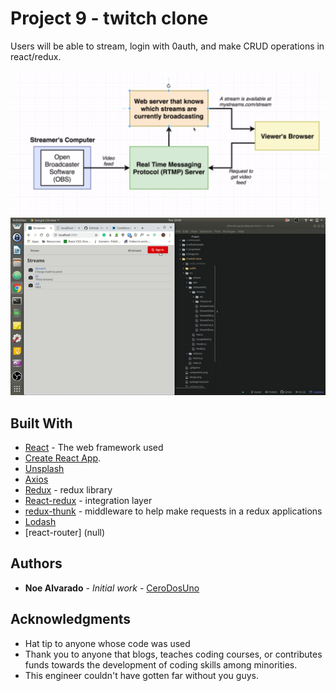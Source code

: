 # Project 9 - twitch clone

Users will be able to stream, login with 0auth, and make CRUD operations in react/redux.


![Design](https://github.com/CeroDosUno/intro-to-react/blob/master/9.twitch-clone/design.png)
![Demo](https://github.com/CeroDosUno/intro-to-react/blob/master/9.twitch-clone/demo.gif)

## Built With

* [React](nuull) - The web framework used
* [Create React App](https://github.com/facebook/create-react-app).
* [Unsplash](https://unsplash.com)
* [Axios](null)
* [Redux](null) - redux library
* [React-redux](null) - integration layer
* [redux-thunk](null) - middleware to help make requests in a redux applications
* [Lodash](null)
* [react-router] (null)


## Authors

* **Noe Alvarado** - *Initial work* - [CeroDosUno](https://github.com/CeroDosUno)

## Acknowledgments

* Hat tip to anyone whose code was used
* Thank you to anyone that blogs, teaches coding courses, or contributes funds towards the development of coding skills among minorities.
* This engineer couldn't have gotten far without you guys.
